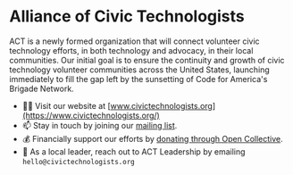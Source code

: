 # Alliance of Civic Technologists

ACT is a newly formed organization that will connect volunteer civic technology efforts, in both technology and advocacy, in their local communities. Our initial goal is to ensure the continuity and growth of civic technology volunteer communities across the United States, launching immediately to fill the gap left by the sunsetting of Code for America's Brigade Network.

* 👩‍💻 Visit our website at [www.civictechnologists.org](https://www.civictechnologists.org/)
* 📫 Stay in touch by joining our [mailing list](https://forms.gle/2wUXfvBF175z28fD9).
* 💰 Financially support our efforts by [donating through Open Collective](https://www.google.com/url?q=https%3A%2F%2Fopencollective.com%2Fact-fund&sa=D&sntz=1&usg=AOvVaw11kNg7a8T7ZrUtVdxiXvks).
* 🙌 As a local leader, reach out to ACT Leadership by emailing `hello@civictechnologists.org`
